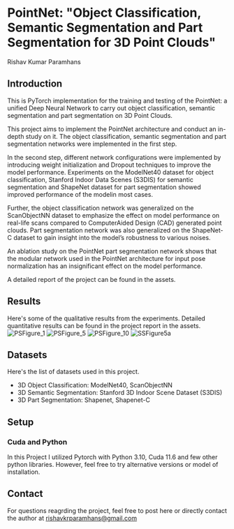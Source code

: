 # PointNet: "Object Classification, Semantic Segmentation and Part Segmentation for 3D Point Clouds"

Rishav Kumar Paramhans

## Introduction
This is PyTorch implementation for the training and testing of the PointNet: a unified Deep Neural Network to carry out object classification, semantic segmentation and part segmentation on 3D Point Clouds.

This project aims to implement the PointNet architecture and conduct an in-depth study on it. The object classification, semantic segmentation and part segmentation networks were implemented in the first step. 

In the second step, different network configurations were implemented by introducing weight initialization and Dropout techniques to improve the model performance. Experiments on the ModelNet40 dataset for object classification, Stanford Indoor Data Scenes (S3DIS) for semantic segmentation and ShapeNet dataset for part segmentation showed improved performance of the modelin most cases. 

Further, the object classification network was generalized on the ScanObjectNN dataset to emphasize the effect on model performance on real-life scans compared to ComputerAided Design (CAD) generated point clouds. Part segmentation network was also generalized
on the ShapeNet-C dataset to gain insight into the model’s robustness to various noises. 

An ablation study on the PointNet part segmentation network shows that the modular network used in the PointNet architecture for input pose normalization has an insignificant effect on the model performance.

A detailed report of the project can be found in the assets.


## Results
Here's some of the qualitative results from the experiments. Detailed quantitative results can be found in the project report in the assets.
![PSFigure_1](https://user-images.githubusercontent.com/65668108/203985250-840ed0a7-2374-46dc-9d5b-d2c1459614d9.png)
![PSFigure_5](https://user-images.githubusercontent.com/65668108/203985321-09aaa987-6d45-4eb3-a40b-0026e83e180b.png)
![PSFigure_10](https://user-images.githubusercontent.com/65668108/203985349-61d4b3b0-95bd-4a47-8b6e-dddd7963bebf.png)
![SSFigure5a](https://user-images.githubusercontent.com/65668108/203985392-cf66f8d6-4dc4-4f1a-aeb4-f8fe7dad1b71.png)

## Datasets
Here's the list of datasets used in this project.
* 3D Object Classification: ModelNet40, ScanObjectNN
* 3D Semantic Segmentation: Stanford 3D Indoor Scene Dataset (S3DIS)
* 3D Part Segmentation: Shapenet, Shapenet-C

## Setup

### Cuda and Python
In this Project I utilized Pytorch with Python 3.10, Cuda 11.6 and few other python libraries. However, feel free to try alternative versions or model of installation.

## Contact
For questions reagrding the project, feel free to post here or directly contact the author at rishavkrparamhans@gmail.com

